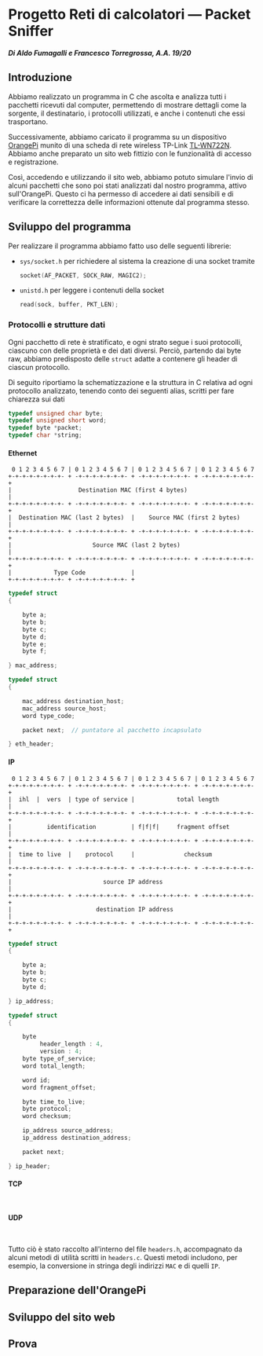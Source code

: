 
# Progetto Reti di calcolatori — Packet Sniffer
_**Di Aldo Fumagalli e Francesco Torregrossa, A.A. 19/20**_


## Introduzione

Abbiamo realizzato un programma in C che ascolta e analizza tutti i pacchetti ricevuti dal computer, permettendo di mostrare dettagli come la sorgente, il destinatario, i protocolli utilizzati, e anche i contenuti che essi trasportano.

Successivamente, abbiamo caricato il programma su un dispositivo [OrangePi](http://www.orangepi.org) munito di una scheda di rete wireless TP-Link [TL-WN722N](https://www.tp-link.com/it/home-networking/adapter/tl-wn722n/). Abbiamo anche preparato un sito web fittizio con le funzionalità di accesso e registrazione.

Così, accedendo e utilizzando il sito web, abbiamo potuto simulare l'invio di alcuni pacchetti che sono poi stati analizzati dal nostro programma, attivo sull'OrangePi. Questo ci ha permesso di accedere ai dati sensibili e di verificare la correttezza delle informazioni ottenute dal programma stesso.


## Sviluppo del programma

Per realizzare il programma abbiamo fatto uso delle seguenti librerie:

- `sys/socket.h` per richiedere al sistema la creazione di una socket tramite 
    ```c
    socket(AF_PACKET, SOCK_RAW, MAGIC2);
    ```

- `unistd.h` per leggere i contenuti della socket
    ```c
    read(sock, buffer, PKT_LEN);
    ```


### Protocolli e strutture dati

Ogni pacchetto di rete è stratificato, e ogni strato segue i suoi protocolli, ciascuno con delle proprietà e dei dati diversi. Perciò, partendo dai byte raw, abbiamo predisposto delle `struct` adatte a contenere gli header di ciascun protocollo.

Di seguito riportiamo la schematizzazione e la struttura in C relativa ad ogni protocollo analizzato, tenendo conto dei seguenti alias, scritti per fare chiarezza sui dati 
```c
typedef unsigned char byte;
typedef unsigned short word;
typedef byte *packet;
typedef char *string;
```

#### Ethernet
```
 0 1 2 3 4 5 6 7 | 0 1 2 3 4 5 6 7 | 0 1 2 3 4 5 6 7 | 0 1 2 3 4 5 6 7
+-+-+-+-+-+-+-+- + -+-+-+-+-+-+-+- + -+-+-+-+-+-+-+- + -+-+-+-+-+-+-+-+
|                   Destination MAC (first 4 bytes)                   |
+-+-+-+-+-+-+-+- + -+-+-+-+-+-+-+- + -+-+-+-+-+-+-+- + -+-+-+-+-+-+-+-+
|  Destination MAC (last 2 bytes)  |    Source MAC (first 2 bytes)    |
+-+-+-+-+-+-+-+- + -+-+-+-+-+-+-+- + -+-+-+-+-+-+-+- + -+-+-+-+-+-+-+-+
|                       Source MAC (last 2 bytes)                     |
+-+-+-+-+-+-+-+- + -+-+-+-+-+-+-+- + -+-+-+-+-+-+-+- + -+-+-+-+-+-+-+-+
|            Type Code             |
+-+-+-+-+-+-+-+- + -+-+-+-+-+-+-+- +
```

```c
typedef struct
{

    byte a;
    byte b;
    byte c;
    byte d;
    byte e;
    byte f;

} mac_address;

typedef struct
{

    mac_address destination_host;
    mac_address source_host;
    word type_code;

    packet next;  // puntatore al pacchetto incapsulato

} eth_header;
```

#### IP
```
 0 1 2 3 4 5 6 7 | 0 1 2 3 4 5 6 7 | 0 1 2 3 4 5 6 7 | 0 1 2 3 4 5 6 7
+-+-+-+-+-+-+-+- + -+-+-+-+-+-+-+- + -+-+-+-+-+-+-+- + -+-+-+-+-+-+-+-+
|  ihl  |  vers  | type of service |            total length          |
+-+-+-+-+-+-+-+- + -+-+-+-+-+-+-+- + -+-+-+-+-+-+-+- + -+-+-+-+-+-+-+-+
|          identification          | f|f|f|     fragment offset       |
+-+-+-+-+-+-+-+- + -+-+-+-+-+-+-+- + -+-+-+-+-+-+-+- + -+-+-+-+-+-+-+-+
|  time to live  |    protocol     |              checksum            |
+-+-+-+-+-+-+-+- + -+-+-+-+-+-+-+- + -+-+-+-+-+-+-+- + -+-+-+-+-+-+-+-+
|                          source IP address                          |
+-+-+-+-+-+-+-+- + -+-+-+-+-+-+-+- + -+-+-+-+-+-+-+- + -+-+-+-+-+-+-+-+
|                        destination IP address                       |
+-+-+-+-+-+-+-+- + -+-+-+-+-+-+-+- + -+-+-+-+-+-+-+- + -+-+-+-+-+-+-+-+
```

```c
typedef struct
{

    byte a;
    byte b;
    byte c;
    byte d;

} ip_address;

typedef struct
{

    byte
         header_length : 4,
         version : 4;
    byte type_of_service;
    word total_length;

    word id;
    word fragment_offset;

    byte time_to_live;
    byte protocol;
    word checksum;

    ip_address source_address;
    ip_address destination_address;

    packet next;

} ip_header;
```

#### TCP
```
```

```c
```

#### UDP
```
```

```c
```

Tutto ciò è stato raccolto all'interno del file `headers.h`, accompagnato da alcuni metodi di utilità scritti in `headers.c`. Questi metodi includono, per esempio, la conversione in stringa degli indirizzi `MAC` e di quelli `IP`.


## Preparazione dell'OrangePi


## Sviluppo del sito web


## Prova
